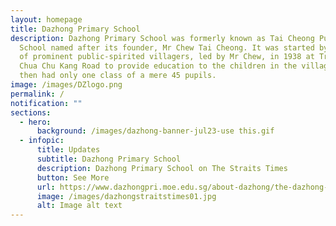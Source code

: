 ```yaml
---
layout: homepage
title: Dazhong Primary School
description: Dazhong Primary School was formerly known as Tai Cheong Public
  School named after its founder, Mr Chew Tai Cheong. It was started by a group
  of prominent public-spirited villagers, led by Mr Chew, in 1938 at Track 5
  Chua Chu Kang Road to provide education to the children in the village. It
  then had only one class of a mere 45 pupils.
image: /images/DZlogo.png
permalink: /
notification: ""
sections:
  - hero:
      background: /images/dazhong-banner-jul23-use this.gif
  - infopic:
      title: Updates
      subtitle: Dazhong Primary School
      description: Dazhong Primary School on The Straits Times
      button: See More
      url: https://www.dazhongpri.moe.edu.sg/about-dazhong/the-dazhong-story/our-news/
      image: /images/dazhongstraitstimes01.jpg
      alt: Image alt text
---
```

